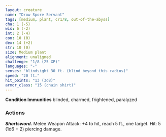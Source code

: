 ```yaml
---
layout: creature
name: "Drow Spore Servant"
tags: [medium, plant, cr1/8, out-of-the-abyss]
cha: 1 (-5)
wis: 6 (-2)
int: 2 (-4)
con: 10 (0)
dex: 14 (+2)
str: 10 (0)
size: Medium plant
alignment: unaligned
challenge: "1/8 (25 XP)"
languages: "-"
senses: "blindsight 30 ft. (blind beyond this radius)"
speed: "20 ft."
hit_points: "13 (3d8)"
armor_class: "15 (chain shirt)"
---
```


**Condition Immunities** blinded, charmed, frightened, paralyzed

### Actions

***Shortsword.*** Melee Weapon Attack: +4 to hit, reach 5 ft., one target. Hit: 5 (1d6 + 2) piercing damage.
